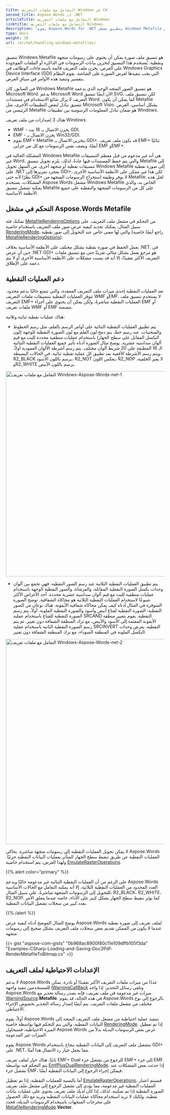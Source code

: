 ```yaml
---
title: التعامل مع ملفات التعريف Windows في C#
second_title: Aspose.Words لـ .NET
articleTitle: التعامل مع ملفات التعريف Windows
linktitle: التعامل مع ملفات التعريف Windows
description: "يقوم Aspose.Words for .NET بتطبيق مشغل Windows Metafile الخاص به لتشغيل تنسيق Metafile على جميع الأنظمة الأساسية ويدعم التعامل مع ميزات ملف التعريف الأساسية ويمكنه إجراء رجوع إلى نوع مختلف من مشغل ملفات التعريف باستخدام C#."
type: docs
weight: 30
url: /ar/net/handling-windows-metafiles/
---
```


تنسيق Windows Metafile هو تنسيق ملف صورة يمكن أن يحتوي على رسومات متجهة ونقطية. يُستخدم هذا التنسيق لتخزين بيانات الرسومات في الذاكرة أو الملفات الموجودة على القرص. يخزن ملف التعريف قائمة باستدعاءات الوظائف في Windows Graphics Device Interface (GDI) التي يجب تنفيذها لعرض الصورة على الشاشة. يقوم النظام بتفسير وتنفيذ هذه الأوامر في سياق العرض.

في السابق، كان Windows Metafile هو تنسيق الصور المتجه الوحيد الذي يدعمه Microsoft Word. يدعم Microsoft Word الآن أيضًا تنسيق SVG، لكن تنسيق ملف التعريف لا يزال شائع الاستخدام في مستندات Word. كما يمكن أن يكون Metafile تنسيق تبادل لبعض التطبيقات الأخرى، مثل Microsoft Visio. بشكل أساسي، الغرض الرئيسي من Metafile هو ضمان تبادل المعلومات الرسومية بين تطبيقات Windows.

هناك 3 إصدارات من ملف تعريف Windows:

- WMF - يخزن الاتصال بـ 16 بت GDI.
- EMF - يخزن الاتصال بـ Win32/GDI.
- يقوم EMF+ Metafile بتخزين الاتصال بـ GDI+. قد يكون ملف تعريف EMF+ ثنائيًا أيضًا، ويصف نفس الرسومات مع كل من جزأين EMF وEMF+.

المشكلة الحالية في Windows Metafile هي أنه غير مدعوم من قبل معظم التنسيقات غير Word، والتي يتم حفظ المستندات فيها عادةً. لذلك، يلزم تحويل تنسيق Metafile إلى تنسيقات نقطية أو متجهة أخرى. من السهل تحويل Windows Metafile إلى صورة نقطية على .NET بمجرد تمريرها إلى GDI+، لكن هذا غير ممكن على الأنظمة الأساسية الأخرى نظرًا لأنه حتى GDI+ لا يوفر وظيفة استخراج الرسومات المتجهة من Metafile. لحل هذه المشكلات، يستخدم Aspose.Words مشغل Windows Metafile الخاص به، والذي يمكنه تشغيل تنسيق Metafile على كل من الرسومات المتجهة والنقطية على جميع الأنظمة الأساسية.

## التحكم في مشغل Aspose.Words Metafile

تمكنك فئة [MetafileRenderingOptions](https://reference.aspose.com/words/net/aspose.words.saving/metafilerenderingoptions/) من التحكم في مشغل ملف التعريف. على سبيل المثال، يمكنك تحديد كيفية عرض صور ملف التعريف باستخدام خاصية [RenderingMode](https://reference.aspose.com/words/net/aspose.words.saving/metafilerenderingoptions/renderingmode/)، والتي لها معنى خاص عند التحويل إلى صور نقطية (راجع أيضًا خاصية [MetafileRenderingOptions](https://reference.aspose.com/words/net/aspose.words.saving/imagesaveoptions/metafilerenderingoptions/)).

يعمل الحفظ في صورة نقطية بشكل مختلف على الأنظمة الأساسية بخلاف .NET. في حين أن عرض .NET GDI+ هو مرجع يعمل بشكل مثالي تقريبًا حتى مع تنسيق ملفات التعريف الأكثر تعقيدًا، إلا أنه قد يسبب مشكلات على الأنظمة الأساسية الأخرى أو لا يتم دعمه على الإطلاق.

## دعم العمليات النقطية

تعد العمليات النقطية إحدى ميزات ملف التعريف المعقدة، والتي تتمتع حاليًا بدعم محدود. تتوفر العمليات النقطية بتنسيقات ملفات التعريف WMF وEMF. لا يستخدم تنسيق ملف التعريف EMF+ العمليات النقطية مباشرةً، ولكن يمكن أن يحتوي على أجزاء EMF أو ملفات تعريف WMF أو EMF مضمنة.

هناك عمليات نقطية ثنائية وثلاثية:

- يتم تطبيق العمليات النقطية الثنائية على أوامر الرسم بالقلم، مثل رسم الخطوط والمنحنيات. عند رسم خط، يتم دمج لون القلم مع لون الصورة النقطية للوجهة (لون البكسل المقابل على سطح الجهاز) باستخدام عمليات منطقية محددة للبت مع قيم ألوان سداسية عشرية. يوضح مثال الصورة أدناه تأثير جميع العمليات النقطية الثنائية الـ 16 المطبقة على 20 شريط ألوان مختلف. يتم رسم أشرطة الألوان العمودية أولاً، ويتم رسم الأشرطة الأفقية بعد تطبيق كل عملية نقطية ثنائية. في الحالات البسيطة، R2_BLACK يرسم باللون الأسود، R2_NOT يعكس اللون، R2_NOP لا يغير الخلفية، وR2_WHITE يرسم باللون الأبيض.

<img src="/words/net/handling-windows-metafiles/handling-windows-metafiles-1.png" alt="التعامل مع ملفات تعريف Windows-Aspose-Words-net-1" style="width:650px"/>

- يتم تطبيق العمليات النقطية الثلاثية عند رسم الصور النقطية. فهي تجمع بين ألوان وحدات بكسل الصورة النقطية المقابلة، والفرشاة، والصور النقطية الوجهة باستخدام عمليات منطقية للبت مع قيم ألوان سداسية عشرية محددة. أحد الأغراض الأكثر شيوعًا لاستخدام العمليات النقطية الثلاثية هو محاكاة الشفافية. توضح الصورة المتوفرة في المثال أدناه كيف يمكن محاكاة شفافية الأيقونة. هناك نوعان من الصور النقطية: الصورة النقطية لقناع أبيض وأسود والصورة النقطية الملونة. أولاً، يتم رسم الصورة النقطية للقناع باستخدام عملية SRCAND النقطية. يقوم بتغيير منطقة الأيقونة المعتمة إلى الأسود والأبيض، مع ترك المنطقة الشفافة دون تغيير. ثم يتم رسم الصورة النقطية الثانية باستخدام عملية SRCINVERT النقطية. يعرض وحدات البكسل الملونة في المنطقة السوداء، مع ترك المنطقة الشفافة دون تغيير.

<img src="/words/net/handling-windows-metafiles/handling-windows-metafiles-2.png" alt="التعامل مع ملفات تعريف Windows-Aspose-Words-net-2" style="width:650px"/>

لا يمكن تحويل العمليات النقطية إلى رسومات متجهة مباشرة. يحاكي Aspose.Words العمليات النقطية عن طريق تنقيط سطح الجهاز المتأثر بعمليات البيانات النقطية جزئيًا. ولهذا الغرض، يتم استخدام خاصية [EmulateRasterOperations](https://reference.aspose.com/words/net/aspose.words.saving/metafilerenderingoptions/emulaterasteroperations/).

{{% alert color="primary" %}}

على الرغم من أن العمليات النقطية الثنائية غير مدعومة حاليًا ويدعم Aspose.Words العدد المحدود من العمليات النقطية الثلاثية، إلا أنه يمكنه التعامل مع الحالات الأساسية للتحويل إلى الرسومات المتجهة مباشرةً، على سبيل المثال، R2_BLACK، R2_WHITE، R2_NOP. كما يؤثر تنقيط سطح الجهاز بشكل كبير على الأداء، خاصة عندما يتعلق الأمر بعدد كبير من سجلات تشغيل البيانات النقطية.

{{% /alert %}}

يوضح المثال الموضح أدناه كيفية عرض Aspose.Words لملف تعريف إلى صورة نقطية عندما لا يكون من الممكن تقديم بعض سجلات ملف التعريف بشكل صحيح إلى رسومات متجهة:

{{< gist "aspose-com-gists" "0b968ac8900f80c11e109dffb105f3da" "Examples-CSharp-Loading-and-Saving-Doc2Pdf-RenderMetafileToBitmap.cs" >}}

## الإعدادات الاحتياطية لملف التعريف

لا يدعم Aspose.Words عددًا من ميزات ملفات التعريف الأكثر تعقيدًا أو نادرة. يمكن للمستخدمين تنفيذ واجهة [IWarningCallBack](https://reference.aspose.com/words/net/aspose.words/iwarningcallback/) وتلقي رسائل التحذير. إذا واجه Aspose.Words ميزات غير مدعومة في ملف تعريف، فإنه يصدر رسالة تحذير مع [WarningSource](https://reference.aspose.com/words/net/aspose.words/warningsource/).**Metafile**. في هذه الحالة، قد يقوم Aspose.Words بالرجوع إلى نوع مختلف من مشغل ملفات التعريف. يتم أيضًا إصدار رسالة التحذير بخصوص الإجراء الاحتياطي.

أولاً، يقوم Aspose.Words بتنفيذ عملية احتياطية من مشغل ملف التعريف المتجه إلى البيانات النقطية، والتي يتم التحكم فيها بواسطة خاصية [RenderingMode](https://reference.aspose.com/words/net/aspose.words.saving/metafilerenderingoptions/renderingmode/). إذا تم تعطيل الميزة الاحتياطية، فسيحاول Aspose.Words عرض بعض الرسومات البديلة بدلاً من الميزات غير المدعومة.

يقوم Aspose.Words بتشغيل ملف التعريف إلى البيانات النقطية بنجاح باستخدام GDI+ على .NET، مما يجعل خيار رد الاتصال هذا آمنًا.

ثانيًا، هناك خيار لملف تعريف EMF+ Dual للرجوع من تشغيل جزء EMF+ إلى جزء EMF. يتم التحكم فيه بواسطة [EmfPlusDualRenderingMode](https://reference.aspose.com/words/net/aspose.words.saving/metafilerenderingoptions/emfplusdualrenderingmode/). إذا حدثت بعض المشكلات عند تشغيل جزء EMF، فيمكن إجراء الرجوع إلى البيانات النقطية أيضًا.

أما بالنسبة للعمليات النقطية، إذا تم تعطيل [EmulateRasterOperations](https://reference.aspose.com/words/net/aspose.words.saving/metafilerenderingoptions/emulaterasteroperations/)، فسيتم اعتبار العمليات النقطية غير مدعومة، مما يؤدي إلى تشغيل الرجوع إلى مشغل ملف تعريف الصورة النقطية إذا تم تمكينه. لذلك، إذا كان لديك ملف تعريف يحتوي على عمليات بيانات نقطية، ولكنك لا تريد استخدام محاكاة عمليات البيانات النقطية وتريد مع ذلك الحصول على مخرجات المتجهات باستخدام الرسومات البديلة، فحدد [MetafileRenderingMode](https://reference.aspose.com/words/net/aspose.words.saving/metafilerenderingmode/).**Vector**.
